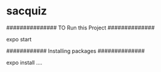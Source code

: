 # sacquiz
############### TO Run this Project ##############

expo start

############ Installing packages ##############

expo install ....
